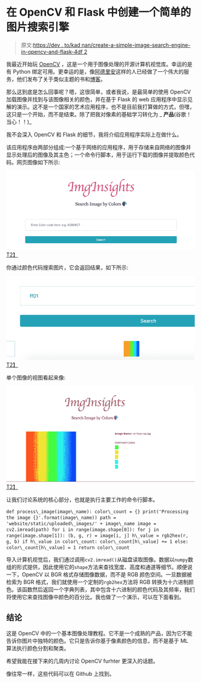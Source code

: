 # 在 OpenCV 和 Flask 中创建一个简单的图片搜索引擎

> 原文:[https://dev . to/kad nan/create-a-simple-image-search-engine-in-opencv-and-flask-4df 2](https://dev.to/kadnan/create-a-simple-image-search-engine-in-opencv-and-flask-4df2)

我最近开始玩 [OpenCV](https://opencv.org/about/) ，这是一个用于图像处理的开源计算机视觉库。幸运的是有 Python 绑定可用。更幸运的是，像[阿德里安](https://www.pyimagesearch.com/author/adrian/)这样的人已经做了一个伟大的服务，他们发布了关于类似主题的书和[博客](https://www.pyimagesearch.com/)。

那么这到底是怎么回事呢？嗯，这很简单，或者我说，是最简单的使用 OpenCV 加载图像并找到与该图像相关的颜色，并在基于 Flask 的 web 应用程序中显示见解的演示。这不是一个国家的艺术应用程序，也不是目前我打算做的方式，但嘿，这只是一个开始，而不是结束。除了把我对像素的基础学习转化为 _ **产品**(谷歌！当心！！)_

我不会深入 OpenCV 和 Flask 的细节，我将介绍应用程序实际上在做什么。

该应用程序由两部分组成:一个基于网络的应用程序，用于存储来自网络的图像并显示处理后的图像及其主色；一个命令行脚本，用于运行下载的图像并提取颜色代码。网页图像如下所示:

[![](img/081e87e09df0959b6ec387fa7cf35d23.png)T2】](https://res.cloudinary.com/practicaldev/image/fetch/s--UuqkOM5j--/c_limit%2Cf_auto%2Cfl_progressive%2Cq_auto%2Cw_880/http://blog.adnansiddiqi.me/wp-content/uploads/2019/09/Screen-Shot-2019-09-08-at-2.01.41-PM.png)

你通过颜色代码搜索图片，它会返回结果，如下所示:

[![](img/81b8759830758e2e11b4b90c3dbff503.png)T2】](https://res.cloudinary.com/practicaldev/image/fetch/s--F1UAzS8G--/c_limit%2Cf_auto%2Cfl_progressive%2Cq_auto%2Cw_880/http://blog.adnansiddiqi.me/wp-content/uploads/2019/09/Screen-Shot-2019-09-08-at-2.06.04-PM.png)

单个图像的视图看起来像:

[![](img/b09f42eb20c2b45ef7111b48d6884f85.png)T2】](https://res.cloudinary.com/practicaldev/image/fetch/s--VqxTo2DP--/c_limit%2Cf_auto%2Cfl_progressive%2Cq_auto%2Cw_880/http://blog.adnansiddiqi.me/wp-content/uploads/2019/09/Screen-Shot-2019-09-08-at-2.44.46-PM.png)

让我们讨论系统的核心部分，也就是执行主要工作的命令行脚本。

```
def process\_image(image\_name): color\_count = {} print('Processing the image {}'.format(image\_name)) path = 'website/static/uploaded\_images/' + image\_name image = cv2.imread(path) for i in range(image.shape[0]): for j in range(image.shape[1]): (b, g, r) = image[i, j] h\_value = rgb2hex(r, g, b) if h\_value in color\_count: color\_count[h\_value] += 1 else: color\_count[h\_value] = 1 return color\_count 
```

导入计算机视觉后，我们通过调用`cv2.imread()`从磁盘读取图像。数据以`numpy`数组的形式提供，因此使用它的`shape`方法来查找宽度、高度和通道等细节。顺便说一下，OpenCV 以 BGR 格式存储图像数据，而不是 RGB 颜色空间。一旦数据被检索为 BGR 格式，我们就使用一个定制的`rgb2hex`方法将 RGB 转换为十六进制颜色。该函数然后返回一个字典列表，其中包含十六进制的颜色代码及其频率，我们将使用它来查找图像中颜色的百分比。我也做了一个演示，可以在下面看到。

## [](#conclusion)结论

这是 OpenCV 中的一个基本图像处理教程。它不是一个成熟的产品，因为它不能告诉你图片中独特的颜色。它只是告诉你基于像素颜色的信息，而不是基于 ML 算法执行颜色分割和聚类。

希望我能在接下来的几周内讨论 OpenCV furhter 更深入的话题。

像往常一样，这些代码可以在 Github 上找到。